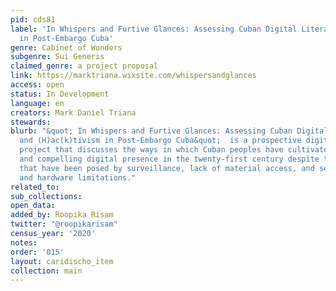 ```yaml
---
pid: cds81
label: 'In Whispers and Furtive Glances: Assessing Cuban Digital Literacies and (H)ac(k)tivism
  in Post-Embargo Cuba'
genre: Cabinet of Wonders
subgenre: Sui Generis
claimed_genre: a project proposal
link: https://marktriana.wixsite.com/whispersandglances
access: open
status: In Development
language: en
creators: Mark Daniel Triana
stewards:
blurb: "&quot; In Whispers and Furtive Glances: Assessing Cuban Digital Literacies
  and (H)ac(k)tivism in Post-Embargo Cuba&quot;  is a prospective digital humanities
  project that discusses the ways in which Cuban peoples have cultivated a unique
  and compelling digital presence in the twenty-first century despite the many challenges
  that have been posed by surveillance, lack of material access, and severe network
  and hardware limitations."
related_to:
sub_collections:
open_data:
added_by: Roopika Risam
twitter: "@roopikarisam"
census_year: '2020'
notes:
order: '015'
layout: caridischo_item
collection: main
---
```


